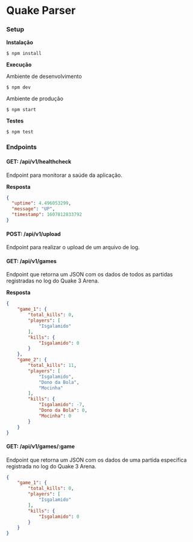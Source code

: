 # Quake Parser
### Setup

<b>Instalação</b>

```console
$ npm install
```

<b>Execução</b>

Ambiente de desenvolvimento
```console
$ npm dev
```

Ambiente de produção
```console
$ npm start
```

<b>Testes</b>

```console
$ npm test
```

### Endpoints

#### GET: /api/v1/healthcheck

Endpoint para monitorar a saúde da aplicação.

<b>Resposta</b>

```JSON
{
  "uptime": 4.496053299,
  "message": "UP",
  "timestamp": 1607812833792
}
```

#### POST: /api/v1/upload

Endpoint para realizar o upload de um arquivo de log.

#### GET: /api/v1/games

Endpoint que retorna um JSON com os dados de todos as partidas registradas no log do Quake 3 Arena.

<b>Resposta</b>

```JSON
{
    "game_1": {
        "total_kills": 0,
        "players": [
            "Isgalamido"
        ],
        "kills": {
            "Isgalamido": 0
        }
    },
    "game_2": {
        "total_kills": 11,
        "players": [
            "Isgalamido",
            "Dono da Bola",
            "Mocinha"
        ],
        "kills": {
            "Isgalamido": -7,
            "Dono da Bola": 0,
            "Mocinha": 0
        }
    }
}
```

#### GET: /api/v1/games/:game

Endpoint que retorna um JSON com os dados de uma partida especifica registrada no log do Quake 3 Arena.

```JSON
{
    "game_1": {
        "total_kills": 0,
        "players": [
            "Isgalamido"
        ],
        "kills": {
            "Isgalamido": 0
        }
    }
}
```
